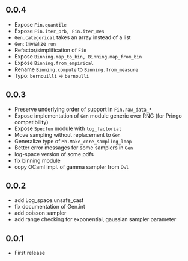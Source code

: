 ## 0.0.4
- Expose `Fin.quantile`
- Expose `Fin.iter_prb, Fin.iter_mes`
- `Gen.categorical` takes an array instead of a list
- `Gen`: trivialize `run`
- Refactor/simplification of `Fin`
- Expose `Binning.map_to_bin, Binning.map_from_bin`
- Expose `Binning.from_empirical`
- Rename `Binning.compute` to `Binning.from_measure`
- Typo: `bernouilli` -> `bernoulli`


## 0.0.3
- Preserve underlying order of support in `Fin.raw_data_*`
- Expose implementation of `Gen` module generic over RNG (for Pringo compatibility)
- Expose `Specfun` module with `log_factorial`
- Move sampling without replacement to `Gen`
- Generalize type of `Mh.Make_core_sampling_loop`
- Better error messages for some samplers in `Gen`
- log-space version of some pdfs
- fix binning module
- copy OCaml impl. of gamma sampler from `Owl`

## 0.0.2
- add Log_space.unsafe_cast
- fix documentation of Gen.int
- add poisson sampler
- add range checking for exponential, gaussian sampler parameter

## 0.0.1
- First release
